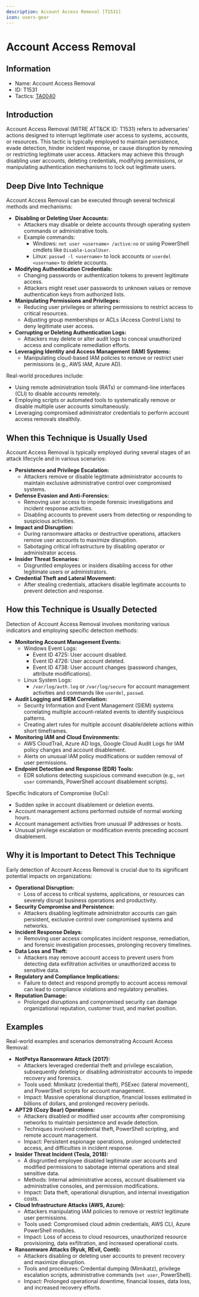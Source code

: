 ```yaml
---
description: Account Access Removal [T1531]
icon: users-gear
---
```


# Account Access Removal

## Information

- Name: Account Access Removal
- ID: T1531
- Tactics: [TA0040](../TA0040/TA0040.md)

## Introduction

Account Access Removal (MITRE ATT\&CK ID: T1531) refers to adversaries' actions designed to interrupt legitimate user access to systems, accounts, or resources. This tactic is typically employed to maintain persistence, evade detection, hinder incident response, or cause disruption by removing or restricting legitimate user access. Attackers may achieve this through disabling user accounts, deleting credentials, modifying permissions, or manipulating authentication mechanisms to lock out legitimate users.

## Deep Dive Into Technique

Account Access Removal can be executed through several technical methods and mechanisms:

- **Disabling or Deleting User Accounts:**
  - Attackers may disable or delete accounts through operating system commands or administrative tools.
  - Example commands:
    - Windows: `net user <username> /active:no` or using PowerShell cmdlets like `Disable-LocalUser`.
    - Linux: `passwd -l <username>` to lock accounts or `userdel <username>` to delete accounts.
- **Modifying Authentication Credentials:**
  - Changing passwords or authentication tokens to prevent legitimate access.
  - Attackers might reset user passwords to unknown values or remove authentication keys from authorized lists.
- **Manipulating Permissions and Privileges:**
  - Reducing user privileges or altering permissions to restrict access to critical resources.
  - Adjusting group memberships or ACLs (Access Control Lists) to deny legitimate user access.
- **Corrupting or Deleting Authentication Logs:**
  - Attackers may delete or alter audit logs to conceal unauthorized access and complicate remediation efforts.
- **Leveraging Identity and Access Management (IAM) Systems:**
  - Manipulating cloud-based IAM policies to remove or restrict user permissions (e.g., AWS IAM, Azure AD).

Real-world procedures include:

- Using remote administration tools (RATs) or command-line interfaces (CLI) to disable accounts remotely.
- Employing scripts or automated tools to systematically remove or disable multiple user accounts simultaneously.
- Leveraging compromised administrator credentials to perform account access removals stealthily.

## When this Technique is Usually Used

Account Access Removal is typically employed during several stages of an attack lifecycle and in various scenarios:

- **Persistence and Privilege Escalation:**
  - Attackers remove or disable legitimate administrator accounts to maintain exclusive administrative control over compromised systems.
- **Defense Evasion and Anti-Forensics:**
  - Removing user access to impede forensic investigations and incident response activities.
  - Disabling accounts to prevent users from detecting or responding to suspicious activities.
- **Impact and Disruption:**
  - During ransomware attacks or destructive operations, attackers remove user accounts to maximize disruption.
  - Sabotaging critical infrastructure by disabling operator or administrator access.
- **Insider Threat Scenarios:**
  - Disgruntled employees or insiders disabling access for other legitimate users or administrators.
- **Credential Theft and Lateral Movement:**
  - After stealing credentials, attackers disable legitimate accounts to prevent detection and response.

## How this Technique is Usually Detected

Detection of Account Access Removal involves monitoring various indicators and employing specific detection methods:

- **Monitoring Account Management Events:**
  - Windows Event Logs:
    - Event ID 4725: User account disabled.
    - Event ID 4726: User account deleted.
    - Event ID 4738: User account changes (password changes, attribute modifications).
  - Linux System Logs:
    - `/var/log/auth.log` or `/var/log/secure` for account management activities and commands like `userdel`, `passwd`.
- **Audit Logging and SIEM Correlation:**
  - Security Information and Event Management (SIEM) systems correlating multiple account-related events to identify suspicious patterns.
  - Creating alert rules for multiple account disable/delete actions within short timeframes.
- **Monitoring IAM and Cloud Environments:**
  - AWS CloudTrail, Azure AD logs, Google Cloud Audit Logs for IAM policy changes and account disablement.
  - Alerts on unusual IAM policy modifications or sudden removal of user permissions.
- **Endpoint Detection and Response (EDR) Tools:**
  - EDR solutions detecting suspicious command execution (e.g., `net user` commands, PowerShell account disablement scripts).

Specific Indicators of Compromise (IoCs):

- Sudden spike in account disablement or deletion events.
- Account management actions performed outside of normal working hours.
- Account management activities from unusual IP addresses or hosts.
- Unusual privilege escalation or modification events preceding account disablement.

## Why it is Important to Detect This Technique

Early detection of Account Access Removal is crucial due to its significant potential impacts on organizations:

- **Operational Disruption:**
  - Loss of access to critical systems, applications, or resources can severely disrupt business operations and productivity.
- **Security Compromise and Persistence:**
  - Attackers disabling legitimate administrator accounts can gain persistent, exclusive control over compromised systems and networks.
- **Incident Response Delays:**
  - Removing user access complicates incident response, remediation, and forensic investigation processes, prolonging recovery timelines.
- **Data Loss and Theft:**
  - Attackers may remove account access to prevent users from detecting data exfiltration activities or unauthorized access to sensitive data.
- **Regulatory and Compliance Implications:**
  - Failure to detect and respond promptly to account access removal can lead to compliance violations and regulatory penalties.
- **Reputation Damage:**
  - Prolonged disruptions and compromised security can damage organizational reputation, customer trust, and market position.

## Examples

Real-world examples and scenarios demonstrating Account Access Removal:

- **NotPetya Ransomware Attack (2017):**
  - Attackers leveraged credential theft and privilege escalation, subsequently deleting or disabling administrator accounts to impede recovery and forensics.
  - Tools used: Mimikatz (credential theft), PSExec (lateral movement), and PowerShell scripts for account management.
  - Impact: Massive operational disruption, financial losses estimated in billions of dollars, and prolonged recovery periods.
- **APT29 (Cozy Bear) Operations:**
  - Attackers disabled or modified user accounts after compromising networks to maintain persistence and evade detection.
  - Techniques involved credential theft, PowerShell scripting, and remote account management.
  - Impact: Persistent espionage operations, prolonged undetected access, and difficulties in incident response.
- **Insider Threat Incident (Tesla, 2018):**
  - A disgruntled employee disabled legitimate user accounts and modified permissions to sabotage internal operations and steal sensitive data.
  - Methods: Internal administrative access, account disablement via administrative consoles, and permission modifications.
  - Impact: Data theft, operational disruption, and internal investigation costs.
- **Cloud Infrastructure Attacks (AWS, Azure):**
  - Attackers manipulating IAM policies to remove or restrict legitimate user permissions.
  - Tools used: Compromised cloud admin credentials, AWS CLI, Azure PowerShell modules.
  - Impact: Loss of access to cloud resources, unauthorized resource provisioning, data exfiltration, and increased operational costs.
- **Ransomware Attacks (Ryuk, REvil, Conti):**
  - Attackers disabling or deleting user accounts to prevent recovery and maximize disruption.
  - Tools and procedures: Credential dumping (Mimikatz), privilege escalation scripts, administrative commands (`net user`, PowerShell).
  - Impact: Prolonged operational downtime, financial losses, data loss, and increased recovery efforts.
